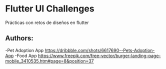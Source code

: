 # Flutter UI Challenges
Prácticas con retos de diseños en flutter

## Authors:
-Pet Adoption App https://dribbble.com/shots/6617690--Pets-Adoption-App
-Food App https://www.freepik.com/free-vector/burger-landing-page-mobile_3410535.htm#page=8&position=37

